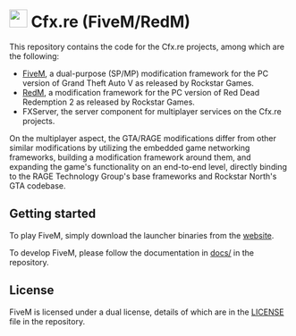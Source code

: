 # <img src="https://cdnjs.cloudflare.com/ajax/libs/emojione/2.2.6/assets/png/1f40c.png" width="32" height="32"> Cfx.re (FiveM/RedM) 

This repository contains the code for the Cfx.re projects, among which are the following:

* [FiveM](https://fivem.net/), a dual-purpose (SP/MP) modification framework for the PC version of Grand Theft Auto V as released by Rockstar Games.
* [RedM](https://redm.gg/), a modification framework for the PC version of Red Dead Redemption 2 as released by Rockstar Games.
* FXServer, the server component for multiplayer services on the Cfx.re projects.

On the multiplayer aspect, the GTA/RAGE modifications differ from other similar modifications by utilizing the embedded game networking frameworks, building a modification framework around them, and expanding the game's functionality on an end-to-end level, directly binding to the RAGE Technology Group's base frameworks and Rockstar North's GTA codebase.

## Getting started
To play FiveM, simply download the launcher binaries from the [website](https://fivem.net).

To develop FiveM, please follow the documentation in [docs/](https://github.com/citizenfx/fivem/tree/master/docs) in the repository.

## License
FiveM is licensed under a dual license, details of which are in the [LICENSE](LICENSE) file in the repository.
